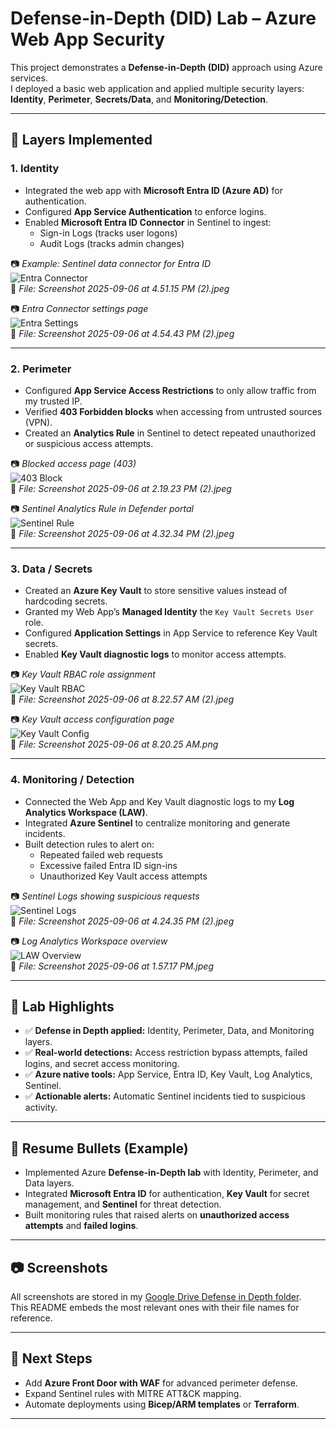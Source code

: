# Defense-in-Depth (DID) Lab – Azure Web App Security

This project demonstrates a **Defense-in-Depth (DID)** approach using Azure services.  
I deployed a basic web application and applied multiple security layers: **Identity**, **Perimeter**, **Secrets/Data**, and **Monitoring/Detection**.

---


## 🔹 Layers Implemented

### 1. Identity
- Integrated the web app with **Microsoft Entra ID (Azure AD)** for authentication.  
- Configured **App Service Authentication** to enforce logins.  
- Enabled **Microsoft Entra ID Connector** in Sentinel to ingest:
  - Sign-in Logs (tracks user logons)  
  - Audit Logs (tracks admin changes)

📷 *Example: Sentinel data connector for Entra ID*  
![Entra Connector](<https://drive.google.com/file/d/1LYhzJODA6M4YVa1cOTkby-MviJP5InHo/view?usp=sharing>)  
📸 *File: Screenshot 2025-09-06 at 4.51.15 PM (2).jpeg*

📷 *Entra Connector settings page*  
![Entra Settings](<link-to-entra-settings-screenshot](https://drive.google.com/file/d/1i8CWkXDgb03-saVQFCivVxhH0Rdqji4u/view?usp=sharing>)  
📸 *File: Screenshot 2025-09-06 at 4.54.43 PM (2).jpeg*

---

### 2. Perimeter
- Configured **App Service Access Restrictions** to only allow traffic from my trusted IP.  
- Verified **403 Forbidden blocks** when accessing from untrusted sources (VPN).  
- Created an **Analytics Rule** in Sentinel to detect repeated unauthorized or suspicious access attempts.

📷 *Blocked access page (403)*  
![403 Block](<link-to-403-block-screenshot>)  
📸 *File: Screenshot 2025-09-06 at 2.19.23 PM (2).jpeg*

📷 *Sentinel Analytics Rule in Defender portal*  
![Sentinel Rule](<link-to-sentinel-rule-screenshot>)  
📸 *File: Screenshot 2025-09-06 at 4.32.34 PM (2).jpeg*

---

### 3. Data / Secrets
- Created an **Azure Key Vault** to store sensitive values instead of hardcoding secrets.  
- Granted my Web App’s **Managed Identity** the `Key Vault Secrets User` role.  
- Configured **Application Settings** in App Service to reference Key Vault secrets.  
- Enabled **Key Vault diagnostic logs** to monitor access attempts.

📷 *Key Vault RBAC role assignment*  
![Key Vault RBAC](<link-to-keyvault-rbac-screenshot>)  
📸 *File: Screenshot 2025-09-06 at 8.22.57 AM (2).jpeg*

📷 *Key Vault access configuration page*  
![Key Vault Config](<link-to-keyvault-access-config-screenshot>)  
📸 *File: Screenshot 2025-09-06 at 8.20.25 AM.png*

---

### 4. Monitoring / Detection
- Connected the Web App and Key Vault diagnostic logs to my **Log Analytics Workspace (LAW)**.  
- Integrated **Azure Sentinel** to centralize monitoring and generate incidents.  
- Built detection rules to alert on:
  - Repeated failed web requests  
  - Excessive failed Entra ID sign-ins  
  - Unauthorized Key Vault access attempts  

📷 *Sentinel Logs showing suspicious requests*  
![Sentinel Logs](<link-to-sentinel-logs-screenshot>)  
📸 *File: Screenshot 2025-09-06 at 4.24.35 PM (2).jpeg*

📷 *Log Analytics Workspace overview*  
![LAW Overview](<link-to-law-overview-screenshot>)  
📸 *File: Screenshot 2025-09-06 at 1.57.17 PM.jpeg*

---

## 🔹 Lab Highlights
- ✅ **Defense in Depth applied:** Identity, Perimeter, Data, and Monitoring layers.  
- ✅ **Real-world detections:** Access restriction bypass attempts, failed logins, and secret access monitoring.  
- ✅ **Azure native tools:** App Service, Entra ID, Key Vault, Log Analytics, Sentinel.  
- ✅ **Actionable alerts:** Automatic Sentinel incidents tied to suspicious activity.  

---

## 🔹 Resume Bullets (Example)
- Implemented Azure **Defense-in-Depth lab** with Identity, Perimeter, and Data layers.  
- Integrated **Microsoft Entra ID** for authentication, **Key Vault** for secret management, and **Sentinel** for threat detection.  
- Built monitoring rules that raised alerts on **unauthorized access attempts** and **failed logins**.  

---

## 📷 Screenshots
All screenshots are stored in my [Google Drive Defense in Depth folder](<link-to-your-google-drive-folder>).  
This README embeds the most relevant ones with their file names for reference.

---

## 🔹 Next Steps
- Add **Azure Front Door with WAF** for advanced perimeter defense.  
- Expand Sentinel rules with MITRE ATT&CK mapping.  
- Automate deployments using **Bicep/ARM templates** or **Terraform**.

---
